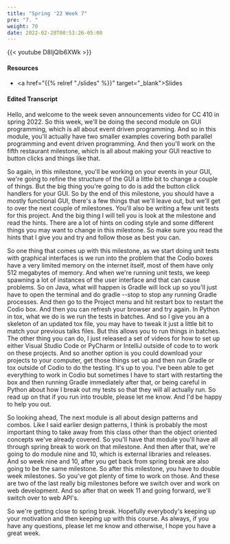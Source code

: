 ```yaml
---
title: "Spring '22 Week 7"
pre: "7. "
weight: 70
date: 2022-02-28T00:53:26-05:00
---
```


{{< youtube D8IjQlb6XWk   >}}

#### Resources

* <a href="{{% relref "./slides" %}}" target="_blank">Slides</a>

#### Edited Transcript

Hello, and welcome to the week seven announcements video for CC 410 in spring 2022. So this week, we'll be doing the second module on GUI programming, which is all about event driven programming. And so in this module, you'll actually have two smaller examples covering both parallel programming and event driven programming. And then you'll work on the fifth restaurant milestone, which is all about making your GUI reactive to button clicks and things like that. 

So again, in this milestone, you'll be working on your events in your GUI, we're going to refine the structure of the GUI a little bit to change a couple of things. But the big thing you're going to do is add the button click handlers for your GUI. So by the end of this milestone, you should have a mostly functional GUI, there's a few things that we'll leave out, but we'll get to over the next couple of milestones. You'll also be writing a few unit tests for this project. And the big thing I will tell you is look at the milestone and read the hints. There are a lot of hints on coding style and some different things you may want to change in this milestone. So make sure you read the hints that I give you and try and follow those as best you can. 

So one thing that comes up with this milestone, as we start doing unit tests with graphical interfaces is we run into the problem that the Codio boxes have a very limited memory on the internet itself, most of them have only 512 megabytes of memory. And when we're running unit tests, we keep spawning a lot of instances of the user interface and that can cause problems. So on Java, what will happen is Gradle will lock up so you'll just have to open the terminal and do gradle --stop to stop any running Gradle processes. And then go to the Project menu and hit restart box to restart the Codio box. And then you can refresh your browser and try again. In Python in tox, what we do is we run the tests in batches. And so I give you an a skeleton of an updated tox file, you may have to tweak it just a little bit to match your previous talks files. But this allows you to run things in batches. The other thing you can do, I just released a set of videos for how to set up either Visual Studio Code or PyCharm or IntelliJ outside of code to to work on these projects. And so another option is you could download your projects to your computer, get those things set up and then run Gradle or tox outside of Codio to do the testing. It's up to you. I've been able to get everything to work in Codio but sometimes I have to start with restarting the box and then running Gradle immediately after that, or being careful in Python about how I break out my tests so that they will all actually run. So read up on that if you run into trouble, please let me know. And I'd be happy to help you out. 

So looking ahead, The next module is all about design patterns and combos. Like I said earlier design patterns, I think is probably the most important thing to take away from this class other than the object oriented concepts we've already covered. So you'll have that module you'll have all through spring break to work on that milestone. And then after that, we're going to do module nine and 10, which is external libraries and releases. And so week nine and 10, after you get back from spring break are also going to be the same milestone. So after this milestone, you have to double week milestones. So you've got plenty of time to work on those. And these are two of the last really big milestones before we switch over and work on web development. And so after that on week 11 and going forward, we'll switch over to web API's. 

So we're getting close to spring break. Hopefully everybody's keeping up your motivation and then keeping up with this course. As always, if you have any questions, please let me know and otherwise, I hope you have a great week. 




